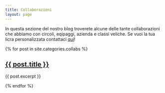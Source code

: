 ```yaml
---
title: Collaborazioni
layout: page
---
```

In questa sezione del nostro blog troverete alcune delle tante collaborazioni che abbiamo con circoli, eqipaggi, azienda e classi veliche. Se vuoi la tua licra personalizzata contattaci [qui](https://ig.me/m/caketussy)!

{% for post in site.categories.collabs %}
  <h2><a href="{{ site.baseurl }}{{ post.url }}">{{ post.title }}</a></h2>
  <p>{{ post.excerpt }}</p>
{% endfor %}
